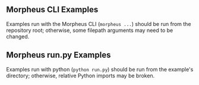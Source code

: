 <!--
SPDX-FileCopyrightText: Copyright (c) 2022-2023, NVIDIA CORPORATION & AFFILIATES. All rights reserved.
SPDX-License-Identifier: Apache-2.0

Licensed under the Apache License, Version 2.0 (the "License");
you may not use this file except in compliance with the License.
You may obtain a copy of the License at

http://www.apache.org/licenses/LICENSE-2.0

Unless required by applicable law or agreed to in writing, software
distributed under the License is distributed on an "AS IS" BASIS,
WITHOUT WARRANTIES OR CONDITIONS OF ANY KIND, either express or implied.
See the License for the specific language governing permissions and
limitations under the License.
-->

## Morpheus CLI Examples

Examples run with the Morpheus CLI (`morpheus ...`) should be run from the repository root; otherwise, some filepath arguments may need to be changed.

## Morpheus run.py Examples

Examples run with python (`python run.py`) should be run from the example's directory; otherwise, relative Python imports may be broken.
